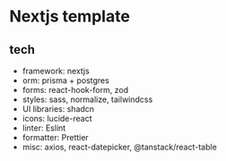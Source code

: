 # Nextjs template

## tech

- framework: nextjs
- orm: prisma + postgres
- forms: react-hook-form, zod
- styles: sass, normalize, tailwindcss
- UI libraries: shadcn
- icons: lucide-react
- linter: Eslint
- formatter: Prettier
- misc: axios, react-datepicker, @tanstack/react-table
